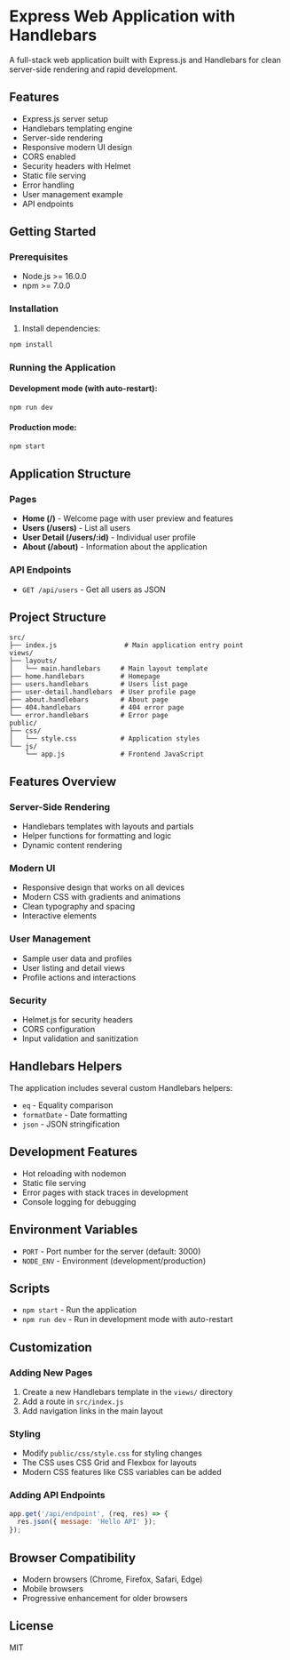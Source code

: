 # Express Web Application with Handlebars

A full-stack web application built with Express.js and Handlebars for clean server-side rendering and rapid development.

## Features

- Express.js server setup
- Handlebars templating engine
- Server-side rendering
- Responsive modern UI design
- CORS enabled
- Security headers with Helmet
- Static file serving
- Error handling
- User management example
- API endpoints

## Getting Started

### Prerequisites

- Node.js >= 16.0.0
- npm >= 7.0.0

### Installation

1. Install dependencies:
```bash
npm install
```

### Running the Application

#### Development mode (with auto-restart):
```bash
npm run dev
```

#### Production mode:
```bash
npm start
```

## Application Structure

### Pages

- **Home (/)** - Welcome page with user preview and features
- **Users (/users)** - List all users
- **User Detail (/users/:id)** - Individual user profile
- **About (/about)** - Information about the application

### API Endpoints

- `GET /api/users` - Get all users as JSON

## Project Structure

```
src/
├── index.js                 # Main application entry point
views/
├── layouts/
│   └── main.handlebars     # Main layout template
├── home.handlebars         # Homepage
├── users.handlebars        # Users list page
├── user-detail.handlebars  # User profile page
├── about.handlebars        # About page
├── 404.handlebars          # 404 error page
└── error.handlebars        # Error page
public/
├── css/
│   └── style.css           # Application styles
└── js/
    └── app.js              # Frontend JavaScript
```

## Features Overview

### Server-Side Rendering
- Handlebars templates with layouts and partials
- Helper functions for formatting and logic
- Dynamic content rendering

### Modern UI
- Responsive design that works on all devices
- Modern CSS with gradients and animations
- Clean typography and spacing
- Interactive elements

### User Management
- Sample user data and profiles
- User listing and detail views
- Profile actions and interactions

### Security
- Helmet.js for security headers
- CORS configuration
- Input validation and sanitization

## Handlebars Helpers

The application includes several custom Handlebars helpers:

- `eq` - Equality comparison
- `formatDate` - Date formatting
- `json` - JSON stringification

## Development Features

- Hot reloading with nodemon
- Static file serving
- Error pages with stack traces in development
- Console logging for debugging

## Environment Variables

- `PORT` - Port number for the server (default: 3000)
- `NODE_ENV` - Environment (development/production)

## Scripts

- `npm start` - Run the application
- `npm run dev` - Run in development mode with auto-restart

## Customization

### Adding New Pages

1. Create a new Handlebars template in the `views/` directory
2. Add a route in `src/index.js`
3. Add navigation links in the main layout

### Styling

- Modify `public/css/style.css` for styling changes
- The CSS uses CSS Grid and Flexbox for layouts
- Modern CSS features like CSS variables can be added

### Adding API Endpoints

```javascript
app.get('/api/endpoint', (req, res) => {
  res.json({ message: 'Hello API' });
});
```

## Browser Compatibility

- Modern browsers (Chrome, Firefox, Safari, Edge)
- Mobile browsers
- Progressive enhancement for older browsers

## License

MIT
